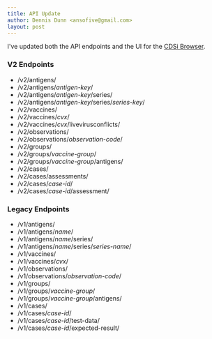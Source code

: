 ```yaml
---
title: API Update
author: Dennis Dunn <ansofive@gmail.com>
layout: post
---
```


I've updated both the API endpoints and the UI for the [CDSi Browser](https://opencdsi.org/).

### V2 Endpoints

- /v2/antigens/
- /v2/antigens/*antigen-key*/
- /v2/antigens/*antigen-key*/series/
- /v2/antigens/*antigen-key*/series/*series-key*/
- /v2/vaccines/
- /v2/vaccines/*cvx*/
- /v2/vaccines/*cvx*/livevirusconflicts/
- /v2/observations/
- /v2/observations/*observation-code*/
- /v2/groups/
- /v2/groups/*vaccine-group*/
- /v2/groups/*vaccine-group*/antigens/
- /v2/cases/
- /v2/cases/assessments/
- /v2/cases/*case-id*/
- /v2/cases/*case-id*/assessment/

### Legacy Endpoints

- /v1/antigens/
- /v1/antigens/*name*/
- /v1/antigens/*name*/series/
- /v1/antigens/*name*/series/*series-name*/
- /v1/vaccines/
- /v1/vaccines/*cvx*/
- /v1/observations/
- /v1/observations/*observation-code*/
- /v1/groups/
- /v1/groups/*vaccine-group*/
- /v1/groups/*vaccine-group*/antigens/
- /v1/cases/
- /v1/cases/*case-id*/
- /v1/cases/*case-id*/test-data/
- /v1/cases/*case-id*/expected-result/